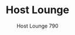 ---
designer: Claudio Dondoli - Marco Pocci
description: "Host%20is%20a%20modular%20system%20of%20single%2C%20double%20and%20corner%20units%20of%20seating%20with%20backrest%20and%20poufs%20that%20is%20appropriate%20for%20a%20large%20number%20of%20combinations%20and%20customizations.%20Lounge%20sofa%20unit%20in%20polyethylene%20with%20stainless%20steel%20tube%20sled%20frame%20%D8%2016mm."
image_primary: img/Host_790_01_zoom.jpg
image_secondary: img/Host_790_02_zoom.jpg
manufacturer: Pedrali
href: https://www.pedrali.it/en/products/catalog/Modular-seating-HOST-790/
subtitle: Host Lounge 790
title: Host Lounge
image_thumb: img/Host_790_cover.jpg
tags: 
  - pedrali
  - lounge-seating
category: lounge-seating
slug: /manufacturers/pedrali/lounge-seating/claudio-dondoli-marco-pocci-host-lounge
---